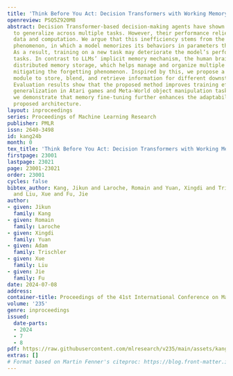 ```yaml
---
title: 'Think Before You Act: Decision Transformers with Working Memory'
openreview: PSQ5Z920M8
abstract: Decision Transformer-based decision-making agents have shown the ability
  to generalize across multiple tasks. However, their performance relies on massive
  data and computation. We argue that this inefficiency stems from the forgetting
  phenomenon, in which a model memorizes its behaviors in parameters throughout training.
  As a result, training on a new task may deteriorate the model’s performance on previous
  tasks. In contrast to LLMs’ implicit memory mechanism, the human brain utilizes
  distributed memory storage, which helps manage and organize multiple skills efficiently,
  mitigating the forgetting phenomenon. Inspired by this, we propose a working memory
  module to store, blend, and retrieve information for different downstream tasks.
  Evaluation results show that the proposed method improves training efficiency and
  generalization in Atari games and Meta-World object manipulation tasks. Moreover,
  we demonstrate that memory fine-tuning further enhances the adaptability of the
  proposed architecture.
layout: inproceedings
series: Proceedings of Machine Learning Research
publisher: PMLR
issn: 2640-3498
id: kang24b
month: 0
tex_title: 'Think Before You Act: Decision Transformers with Working Memory'
firstpage: 23001
lastpage: 23021
page: 23001-23021
order: 23001
cycles: false
bibtex_author: Kang, Jikun and Laroche, Romain and Yuan, Xingdi and Trischler, Adam
  and Liu, Xue and Fu, Jie
author:
- given: Jikun
  family: Kang
- given: Romain
  family: Laroche
- given: Xingdi
  family: Yuan
- given: Adam
  family: Trischler
- given: Xue
  family: Liu
- given: Jie
  family: Fu
date: 2024-07-08
address:
container-title: Proceedings of the 41st International Conference on Machine Learning
volume: '235'
genre: inproceedings
issued:
  date-parts:
  - 2024
  - 7
  - 8
pdf: https://raw.githubusercontent.com/mlresearch/v235/main/assets/kang24b/kang24b.pdf
extras: []
# Format based on Martin Fenner's citeproc: https://blog.front-matter.io/posts/citeproc-yaml-for-bibliographies/
---
```

